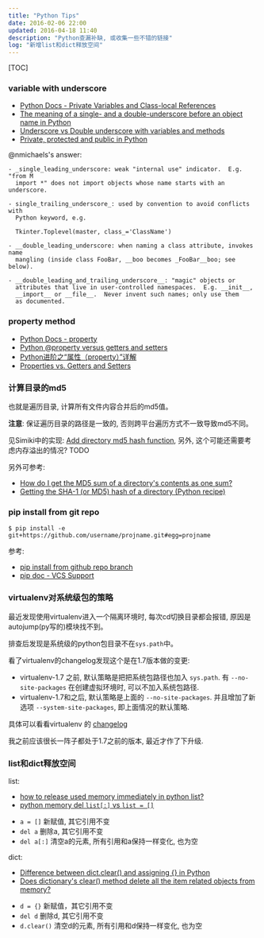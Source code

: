 ```yaml
---
title: "Python Tips"
date: 2016-02-06 22:00
updated: 2016-04-18 11:40
description: "Python查漏补缺, 或收集一些不错的链接"
log: "新增list和dict释放空间"
---
```


[TOC]

### variable with underscore ###

* [Python Docs - Private Variables and Class-local References](https://docs.python.org/2/tutorial/classes.html#private-variables-and-class-local-references)
* [The meaning of a single- and a double-underscore before an object name in Python](http://stackoverflow.com/questions/1301346/the-meaning-of-a-single-and-a-double-underscore-before-an-object-name-in-python)
* [Underscore vs Double underscore with variables and methods](http://stackoverflow.com/questions/6930144/underscore-vs-double-underscore-with-variables-and-methods)
* [Private, protected and public in Python](http://radek.io/2011/07/21/private-protected-and-public-in-python/)

@nmichaels's answer:

	- _single_leading_underscore: weak "internal use" indicator.  E.g. "from M
	  import *" does not import objects whose name starts with an underscore.

	- single_trailing_underscore_: used by convention to avoid conflicts with
	  Python keyword, e.g.

	  Tkinter.Toplevel(master, class_='ClassName')

	- __double_leading_underscore: when naming a class attribute, invokes name
	  mangling (inside class FooBar, __boo becomes _FooBar__boo; see below).

	- __double_leading_and_trailing_underscore__: "magic" objects or
	  attributes that live in user-controlled namespaces.  E.g. __init__,
	  __import__ or __file__.  Never invent such names; only use them
	  as documented.

### property method ###

* [Python Docs - property](https://docs.python.org/2/library/functions.html#property)
* [Python @property versus getters and setters](http://stackoverflow.com/questions/6618002/python-property-versus-getters-and-setters)
* [Python进阶之“属性（property）”详解](http://python.jobbole.com/80955/)
* [Properties vs. Getters and Setters](http://www.python-course.eu/python3_properties.php)


### 计算目录的md5 ###

也就是遍历目录, 计算所有文件内容合并后的md5值。

**注意**: 保证遍历目录的路径是一致的, 否则跨平台遍历方式不一致导致md5不同。

见Simiki中的实现: [Add directory md5 hash function](https://github.com/tankywoo/simiki/commit/09039e10a9eba2436b1ec74c5d8a6e1cf84c0f5b), 另外, 这个可能还需要考虑内存溢出的情况? TODO

另外可参考:

* [How do I get the MD5 sum of a directory's contents as one sum?](http://unix.stackexchange.com/questions/35832/how-do-i-get-the-md5-sum-of-a-directorys-contents-as-one-sum)
* [Getting the SHA-1 (or MD5) hash of a directory (Python recipe)](http://code.activestate.com/recipes/576973-getting-the-sha-1-or-md5-hash-of-a-directory/)


### pip install from git repo ###

	$ pip install -e git+https://github.com/username/projname.git#egg=projname

参考:

* [pip install from github repo branch](http://stackoverflow.com/questions/20101834/pip-install-from-github-repo-branch)
* [pip doc - VCS Support](https://pip.pypa.io/en/latest/reference/pip_install/#vcs-support)


### virtualenv对系统级包的策略 ###

最近发现使用virtualenv进入一个隔离环境时, 每次cd切换目录都会报错, 原因是autojump(py写的)模块找不到。

排查后发现是系统级的python包目录不在`sys.path`中。

看了virtualenv的changelog发现这个是在1.7版本做的变更:

* virtualenv-1.7 之前, 默认策略是把把系统包路径也加入 `sys.path`. 有 `--no-site-packages` 在创建虚拟环境时, 可以不加入系统包路径.
* virtualenv-1.7和之后, 默认策略是上面的 `--no-site-packages`. 并且增加了新选项 `--system-site-packages`, 即上面情况的默认策略.

具体可以看看virtualenv 的 [changelog](https://virtualenv.pypa.io/en/latest/changes.html)

我之前应该很长一阵子都处于1.7之前的版本, 最近才作了下升级.


### list和dict释放空间 ###

list:

* [how to release used memory immediately in python list?](http://stackoverflow.com/questions/12417498/how-to-release-used-memory-immediately-in-python-list)
* [python memory del `list[:]` vs `list = []`](http://stackoverflow.com/questions/2055107/python-memory-del-list-vs-list)

<!-- -->

* `a = []` 新赋值, 其它引用不变
* `del a` 删除a, 其它引用不变
* `del a[:]` 清空a的元素, 所有引用和a保持一样变化, 也为空

dict:

* [Difference between dict.clear() and assigning {} in Python](http://stackoverflow.com/questions/369898/difference-between-dict-clear-and-assigning-in-python)
* [Does dictionary's clear() method delete all the item related objects from memory?](http://stackoverflow.com/questions/10446839/does-dictionarys-clear-method-delete-all-the-item-related-objects-from-memory)

<!-- -->

* `d = {}` 新赋值，其它引用不变
* `del d` 删除d, 其它引用不变
* `d.clear()` 清空d的元素, 所有引用和d保持一样变化, 也为空
